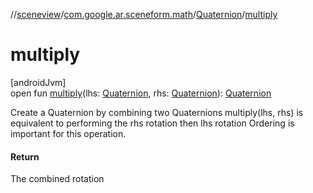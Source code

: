 //[sceneview](../../../index.md)/[com.google.ar.sceneform.math](../index.md)/[Quaternion](index.md)/[multiply](multiply.md)

# multiply

[androidJvm]\
open fun [multiply](multiply.md)(lhs: [Quaternion](index.md), rhs: [Quaternion](index.md)): [Quaternion](index.md)

Create a Quaternion by combining two Quaternions multiply(lhs, rhs) is equivalent to performing the rhs rotation then lhs rotation Ordering is important for this operation.

#### Return

The combined rotation
